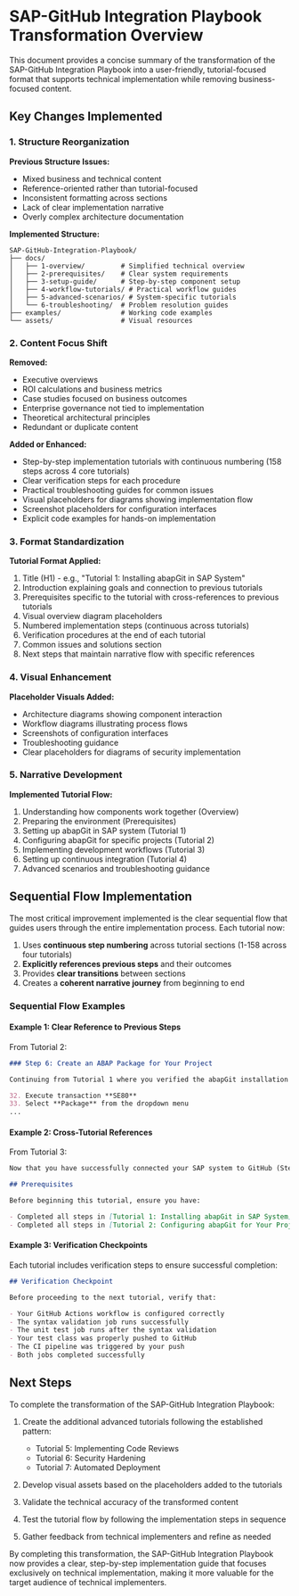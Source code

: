 # SAP-GitHub Integration Playbook Transformation Overview

This document provides a concise summary of the transformation of the SAP-GitHub Integration Playbook into a user-friendly, tutorial-focused format that supports technical implementation while removing business-focused content.

## Key Changes Implemented

### 1. Structure Reorganization

**Previous Structure Issues:**
- Mixed business and technical content
- Reference-oriented rather than tutorial-focused
- Inconsistent formatting across sections
- Lack of clear implementation narrative
- Overly complex architecture documentation

**Implemented Structure:**
```
SAP-GitHub-Integration-Playbook/
├── docs/
│   ├── 1-overview/         # Simplified technical overview
│   ├── 2-prerequisites/    # Clear system requirements
│   ├── 3-setup-guide/      # Step-by-step component setup
│   ├── 4-workflow-tutorials/ # Practical workflow guides
│   ├── 5-advanced-scenarios/ # System-specific tutorials
│   └── 6-troubleshooting/  # Problem resolution guides
├── examples/               # Working code examples
└── assets/                 # Visual resources
```

### 2. Content Focus Shift

**Removed:**
- Executive overviews
- ROI calculations and business metrics
- Case studies focused on business outcomes
- Enterprise governance not tied to implementation
- Theoretical architectural principles
- Redundant or duplicate content

**Added or Enhanced:**
- Step-by-step implementation tutorials with continuous numbering (158 steps across 4 core tutorials)
- Clear verification steps for each procedure
- Practical troubleshooting guides for common issues
- Visual placeholders for diagrams showing implementation flow
- Screenshot placeholders for configuration interfaces
- Explicit code examples for hands-on implementation

### 3. Format Standardization

**Tutorial Format Applied:**
1. Title (H1) - e.g., "Tutorial 1: Installing abapGit in SAP System"
2. Introduction explaining goals and connection to previous tutorials
3. Prerequisites specific to the tutorial with cross-references to previous tutorials
4. Visual overview diagram placeholders
5. Numbered implementation steps (continuous across tutorials)
6. Verification procedures at the end of each tutorial
7. Common issues and solutions section
8. Next steps that maintain narrative flow with specific references

### 4. Visual Enhancement

**Placeholder Visuals Added:**
- Architecture diagrams showing component interaction
- Workflow diagrams illustrating process flows
- Screenshots of configuration interfaces
- Troubleshooting guidance
- Clear placeholders for diagrams of security implementation

### 5. Narrative Development

**Implemented Tutorial Flow:**
1. Understanding how components work together (Overview)
2. Preparing the environment (Prerequisites)
3. Setting up abapGit in SAP system (Tutorial 1)
4. Configuring abapGit for specific projects (Tutorial 2)
5. Implementing development workflows (Tutorial 3)
6. Setting up continuous integration (Tutorial 4)
7. Advanced scenarios and troubleshooting guidance

## Sequential Flow Implementation

The most critical improvement implemented is the clear sequential flow that guides users through the entire implementation process. Each tutorial now:

1. Uses **continuous step numbering** across tutorial sections (1-158 across four tutorials)
2. **Explicitly references previous steps** and their outcomes
3. Provides **clear transitions** between sections
4. Creates a **coherent narrative journey** from beginning to end

### Sequential Flow Examples

#### Example 1: Clear Reference to Previous Steps

From Tutorial 2:
```markdown
### Step 6: Create an ABAP Package for Your Project

Continuing from Tutorial 1 where you verified the abapGit installation in Steps 29-31, you'll now create a dedicated package for your SAP development objects:

32. Execute transaction **SE80**
33. Select **Package** from the dropdown menu
...
```

#### Example 2: Cross-Tutorial References

From Tutorial 3:
```markdown
Now that you have successfully connected your SAP system to GitHub (Steps 1-65), it's time to implement a proper development workflow that leverages this integration to improve your development process.

## Prerequisites

Before beginning this tutorial, ensure you have:

- Completed all steps in [Tutorial 1: Installing abapGit in SAP System](../docs/3-setup-guide/installing-abapgit.md) (Steps 1-31)
- Completed all steps in [Tutorial 2: Configuring abapGit for Your Project](../docs/3-setup-guide/configure-abapgit.md) (Steps 32-65)
```

#### Example 3: Verification Checkpoints

Each tutorial includes verification steps to ensure successful completion:

```markdown
## Verification Checkpoint

Before proceeding to the next tutorial, verify that:

- Your GitHub Actions workflow is configured correctly
- The syntax validation job runs successfully
- The unit test job runs after the syntax validation
- Your test class was properly pushed to GitHub
- The CI pipeline was triggered by your push
- Both jobs completed successfully
```

## Next Steps

To complete the transformation of the SAP-GitHub Integration Playbook:

1. Create the additional advanced tutorials following the established pattern:
   - Tutorial 5: Implementing Code Reviews
   - Tutorial 6: Security Hardening
   - Tutorial 7: Automated Deployment

2. Develop visual assets based on the placeholders added to the tutorials

3. Validate the technical accuracy of the transformed content

4. Test the tutorial flow by following the implementation steps in sequence

5. Gather feedback from technical implementers and refine as needed

By completing this transformation, the SAP-GitHub Integration Playbook now provides a clear, step-by-step implementation guide that focuses exclusively on technical implementation, making it more valuable for the target audience of technical implementers.